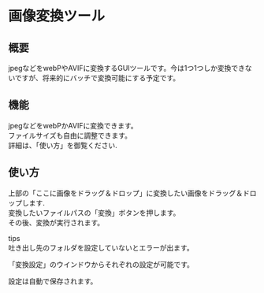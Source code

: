 # 画像変換ツール
## 概要

jpegなどをwebPやAVIFに変換するGUIツールです。今は1つ1つしか変換できないですが、将来的にバッチで変換可能にする予定です。

## 機能

jpegなどをwebPかAVIFに変換できます。<br>
ファイルサイズも自由に調整できます。<br>
詳細は、「使い方」を御覧ください.

## 使い方

上部の「ここに画像をドラッグ＆ドロップ」に変換したい画像をドラッグ＆ドロップします.
<br>
変換したいファイルパスの「変換」ボタンを押します。
<br>
その後、変換が実行されます。

tips
<br>吐き出し先のフォルダを設定していないとエラーが出ます。

「変換設定」のウインドウからそれぞれの設定が可能です。

設定は自動で保存されます。
